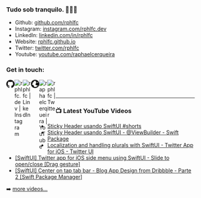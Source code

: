 ### Tudo sob tranquilo. 🙅🏼‍♀️

- Github: [github.com/rphlfc][github]
- Instagram: [instagram.com/rphlfc.dev][instagram]
- LinkedIn: [linkedin.com/in/rphlfc][linkedin]
- Website: [rphlfc.github.io][website]
- Twitter: [twitter.com/rphlfc][twitter]
- Youtube: [youtube.com/raphaelcerqueira][youtube]

### Get in touch:

[<img align="left" alt="rphlfc | GitHub" width="22px" src="https://raw.githubusercontent.com/github/explore/78df643247d429f6cc873026c0622819ad797942/topics/github/github.png" />][github]
[<img align="left" alt="rphlfc.dev | Instagram" width="22px" src="https://cdn.jsdelivr.net/npm/simple-icons@v3/icons/instagram.svg" />][instagram]
[<img align="left" alt="rphlfc | LinkedIn" width="22px" src="https://cdn.jsdelivr.net/npm/simple-icons@v3/icons/linkedin.svg" />][linkedin]
[<img align="left" alt="rphlfc.github.io" width="22px" src="https://raw.githubusercontent.com/iconic/open-iconic/master/svg/globe.svg" />][website]
[<img align="left" alt="raphaelcerqueira | YouTube" width="22px" src="https://cdn.jsdelivr.net/npm/simple-icons@v3/icons/youtube.svg" />][youtube]
[<img align="left" alt="rphlfc | Twitter" width="22px" src="https://cdn.jsdelivr.net/npm/simple-icons@v3/icons/twitter.svg" />][twitter]

<br/>
<br/>

---

### 📺 Latest YouTube Videos

<!-- YOUTUBE:START -->
- [Sticky Header usando SwiftUI #shorts](https://www.youtube.com/watch?v=IAk-bnzXaYo)
- [Sticky Header usando SwiftUI - @ViewBuilder - Swift Package](https://www.youtube.com/watch?v=1qmeP3yjWyM)
- [Localization and handling plurals with SwiftUI - Twitter App for iOS - Twitter UI](https://www.youtube.com/watch?v=lDp8jGBMsE8)
- [[SwiftUI] Twitter app for iOS side menu using SwiftUI - Slide to open/close [Drag gesture]](https://www.youtube.com/watch?v=5e98-tKkZmI)
- [[SwiftUI] Center on tap tab bar - Blog App Design from Dribbble - Parte 2 [Swift Package Manager]](https://www.youtube.com/watch?v=hV6TV8w_ALU)
<!-- YOUTUBE:END -->

➡️ [more videos...][youtube]

[github]: https://github.com/rphlfc
[instagram]: https://instagram.com/rphlfc.dev
[linkedin]: https://linkedin.com/in/rphlfc
[website]: https://rphlfc.github.io
[twitter]: https://twitter.com/rphlfc
[youtube]: https://youtube.com/raphaelcerqueira